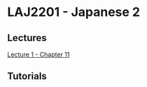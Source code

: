 # LAJ2201 - Japanese 2

## Lectures
 
 
[Lecture 1 - Chapter 11]({{site.baseurl}}/2020-08-14-laj2201-lecture-1-chapter-11/)

## Tutorials